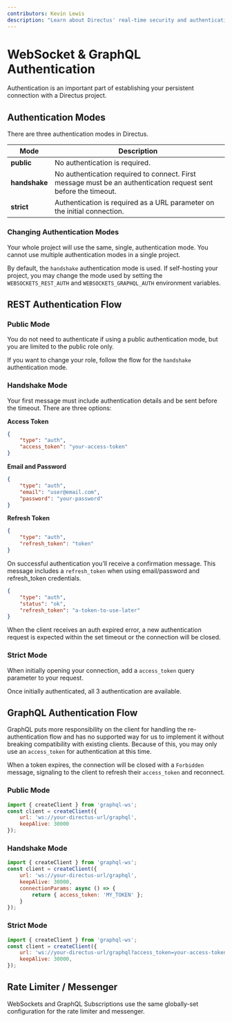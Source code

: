 ```yaml
---
contributors: Kevin Lewis
description: "Learn about Directus' real-time security and authentication settings."
---
```



# WebSocket & GraphQL Authentication

Authentication is an important part of establishing your persistent connection with a Directus project. 

## Authentication Modes

There are three authentication modes in Directus.

| Mode | Description |
|---|---|
| **public** | No authentication is required. |
| **handshake** | No authentication required to connect. First message must be an authentication request sent before the timeout. |
| **strict** | Authentication is required as a URL parameter on the initial connection. |

### Changing Authentication Modes

Your whole project will use the same, single, authentication mode. You cannot use multiple authentication modes in a single project.

By default, the `handshake` authentication mode is used. If self-hosting your project, you may change the mode used by setting the `WEBSOCKETS_REST_AUTH` and `WEBSOCKETS_GRAPHQL_AUTH` environment variables. 

## REST Authentication Flow

### Public Mode

You do not need to authenticate if using a public authentication mode, but you are limited to the public role only. 

If you want to change your role, follow the flow for the `handshake` authentication mode.

### Handshake Mode

Your first message must include authentication details and be sent before the timeout. There are three options:

**Access Token**

```json
{ 
	"type": "auth", 
	"access_token": "your-access-token" 
}
```

**Email and Password**

```json
{ 
	"type": "auth", 
	"email": "user@email.com", 
	"password": "your-password" 
}
```

**Refresh Token**

```json
{
	"type": "auth", 
	"refresh_token": "token" 
}
```

On successful authentication you’ll receive a confirmation message. This message includes a `refresh_token` when using email/password and refresh_token credentials.

```json
{
	"type": "auth",
	"status": "ok",
	"refresh_token": "a-token-to-use-later"
}
```

When the client receives an auth expired error, a new authentication request is expected within the set timeout or the connection will be closed.

### Strict Mode

When initially opening your connection, add a `access_token` query parameter to your request.

Once initially authenticated, all 3 authentication are available.

## GraphQL Authentication Flow

GraphQL puts more responsibility on the client for handling the re-authentication flow and has no supported way for us to implement it without breaking compatibility with existing clients. Because of this, you may only use an `access_token` for authentication at this time. 

When a token expires, the connection will be closed with a `Forbidden` message, signaling to the client to refresh their `access_token` and reconnect.

### Public Mode

```js
import { createClient } from 'graphql-ws';
const client = createClient({
	url: 'ws://your-directus-url/graphql',
	keepAlive: 30000
});
```

### Handshake Mode

```js
import { createClient } from 'graphql-ws';
const client = createClient({
	url: 'ws://your-directus-url/graphql',
	keepAlive: 30000,
	connectionParams: async () => {
		return { access_token: 'MY_TOKEN' };
	}
});
```

### Strict Mode

```js
import { createClient } from 'graphql-ws';
const client = createClient({
	url: 'ws://your-directus-url/graphql?access_token=your-access-token',
	keepAlive: 30000,
});
```

## Rate Limiter / Messenger

WebSockets and GraphQL Subscriptions use the same globally-set configuration for the rate limiter and messenger.
